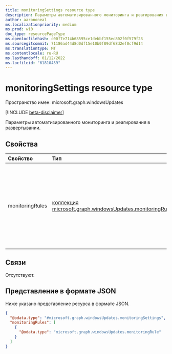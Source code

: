 ```yaml
---
title: monitoringSettings resource type
description: Параметры автоматизированного мониторинга и реагирования в развертывании.
author: aarononeal
ms.localizationpriority: medium
ms.prod: w10
doc_type: resourcePageType
ms.openlocfilehash: c00f7e714b68595ce1debbf155ec802f0f579f23
ms.sourcegitcommit: 71186ad44d8d0df15e10b0f89df68d2ef0cf9d14
ms.translationtype: MT
ms.contentlocale: ru-RU
ms.lasthandoff: 01/12/2022
ms.locfileid: "61810439"
---
```

# <a name="monitoringsettings-resource-type"></a>monitoringSettings resource type

Пространство имен: microsoft.graph.windowsUpdates

[!INCLUDE [beta-disclaimer](../../includes/beta-disclaimer.md)]

Параметры автоматизированного мониторинга и реагирования в развертывании.

## <a name="properties"></a>Свойства
|Свойство|Тип|Описание|
|:---|:---|:---|
|monitoringRules|[коллекция microsoft.graph.windowsUpdates.monitoringRule](../resources/windowsupdates-monitoringrule.md)|Указывает правила, по которым сигналы мониторинга могут вызывать действия при развертывании. Правила объединяются с помощью "или".|

## <a name="relationships"></a>Связи
Отсутствуют.

## <a name="json-representation"></a>Представление в формате JSON
Ниже указано представление ресурса в формате JSON.
<!-- {
  "blockType": "resource",
  "@odata.type": "microsoft.graph.windowsUpdates.monitoringSettings"
}
-->
``` json
{
  "@odata.type": "#microsoft.graph.windowsUpdates.monitoringSettings",
  "monitoringRules": [
    {
      "@odata.type": "microsoft.graph.windowsUpdates.monitoringRule"
    }
  ]
}
```

